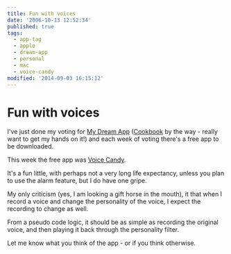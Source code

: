 ```yaml
---
title: Fun with voices
date: '2006-10-13 12:52:34'
published: true
tags:
  - app-tag
  - apple
  - dream-app
  - personal
  - mac
  - voice-candy
modified: '2014-09-03 16:15:12'
---
```

# Fun with voices

I've just done my voting for [My Dream App](http://mydreamapp.com/) ([Cookbook](http://mydreamapp.com/contestants/view/michaelyuan/) by the way - really want to get my hands on it!) and each week of voting there's a free app to be downloaded.

This week the free app was [Voice Candy](http://www.potionfactory.com/voicecandy/).

It's a fun little, with perhaps not a very long life expectancy, unless you plan to use the alarm feature, but I do have one gripe.


<!--more-->

My only criticism (yes, I am looking a gift horse in the mouth), it that when I record a voice and change the personality of the voice, I expect the recording to change as well.

From a pseudo code logic, it should be as simple as recording the original voice, and then playing it back through the personality filter.

Let me know what you think of the app - or if you think otherwise.
